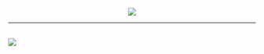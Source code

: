 <p align="center"><img src="https://i.imgur.com/FYViXRG.png"></p>

---

<br>

<img src="https://i.imgur.com/mY5GlM3.png">
